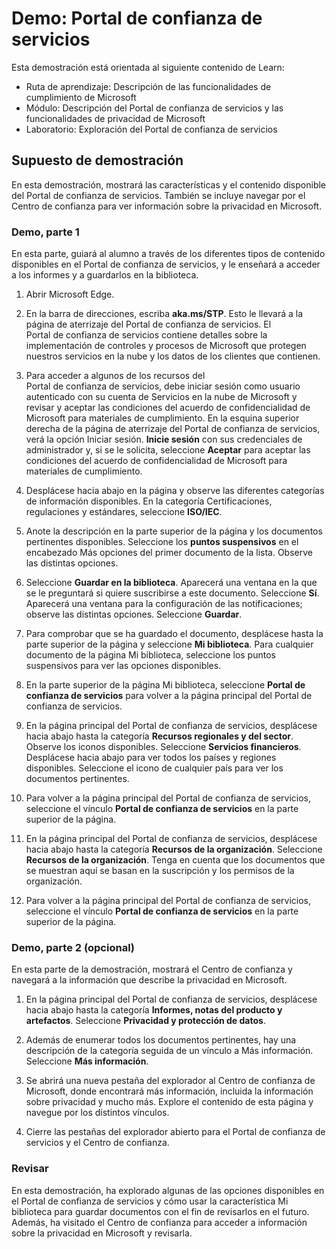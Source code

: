 <!---
---
Demostración: Título: "Portal de confianza del servicio" Ruta de aprendizaje/Módulo/Unidad: "Ruta de aprendizaje: Descripción de las funcionalidades de cumplimiento de Microsoft; Módulo 1: Descripción del Portal de confianza de servicios y las funcionalidades de privacidad de Microsoft; Unidad 2: Exploración del portal de confianza del servicio"
---
--->

# Demo: Portal de confianza de servicios

Esta demostración está orientada al siguiente contenido de Learn:

- Ruta de aprendizaje: Descripción de las funcionalidades de cumplimiento de Microsoft
- Módulo: Descripción del Portal de confianza de servicios y las funcionalidades de privacidad de Microsoft
- Laboratorio: Exploración del Portal de confianza de servicios

## Supuesto de demostración

En esta demostración, mostrará las características y el contenido disponible del Portal de confianza de servicios. También se incluye navegar por el Centro de confianza para ver información sobre la privacidad en Microsoft.

### Demo, parte 1

En esta parte, guiará al alumno a través de los diferentes tipos de contenido disponibles en el Portal de confianza de servicios, y le enseñará a acceder a los informes y a guardarlos en la biblioteca.

1. Abrir Microsoft Edge.

1. En la barra de direcciones, escriba **aka.ms/STP**. Esto le llevará a la página de aterrizaje del Portal de confianza de servicios. El Portal de confianza de servicios contiene detalles sobre la implementación de controles y procesos de Microsoft que protegen nuestros servicios en la nube y los datos de los clientes que contienen.

1. Para acceder a algunos de los recursos del Portal de confianza de servicios, debe iniciar sesión como usuario autenticado con su cuenta de Servicios en la nube de Microsoft y revisar y aceptar las condiciones del acuerdo de confidencialidad de Microsoft para materiales de cumplimiento. En la esquina superior derecha de la página de aterrizaje del Portal de confianza de servicios, verá la opción Iniciar sesión.  **Inicie sesión** con sus credenciales de administrador y, si se le solicita, seleccione **Aceptar** para aceptar las condiciones del acuerdo de confidencialidad de Microsoft para materiales de cumplimiento.

1. Desplácese hacia abajo en la página y observe las diferentes categorías de información disponibles. En la categoría Certificaciones, regulaciones y estándares, seleccione **ISO/IEC**.

1. Anote la descripción en la parte superior de la página y los documentos pertinentes disponibles.  Seleccione los **puntos suspensivos** en el encabezado Más opciones del primer documento de la lista.  Observe las distintas opciones.

1. Seleccione **Guardar en la biblioteca**.  Aparecerá una ventana en la que se le preguntará si quiere suscribirse a este documento.  Seleccione **Sí**. Aparecerá una ventana para la configuración de las notificaciones; observe las distintas opciones. Seleccione **Guardar**.

1. Para comprobar que se ha guardado el documento, desplácese hasta la parte superior de la página y seleccione **Mi biblioteca**.  Para cualquier documento de la página Mi biblioteca, seleccione los puntos suspensivos para ver las opciones disponibles.

1. En la parte superior de la página Mi biblioteca, seleccione **Portal de confianza de servicios** para volver a la página principal del Portal de confianza de servicios.

1. En la página principal del Portal de confianza de servicios, desplácese hacia abajo hasta la categoría **Recursos regionales y del sector**.  Observe los iconos disponibles.  Seleccione **Servicios financieros**.  Desplácese hacia abajo para ver todos los países y regiones disponibles.  Seleccione el icono de cualquier país para ver los documentos pertinentes.

1. Para volver a la página principal del Portal de confianza de servicios, seleccione el vínculo **Portal de confianza de servicios** en la parte superior de la página.

1. En la página principal del Portal de confianza de servicios, desplácese hacia abajo hasta la categoría **Recursos de la organización**. Seleccione **Recursos de la organización**.  Tenga en cuenta que los documentos que se muestran aquí se basan en la suscripción y los permisos de la organización.

1. Para volver a la página principal del Portal de confianza de servicios, seleccione el vínculo **Portal de confianza de servicios** en la parte superior de la página.

### Demo, parte 2 (opcional)

En esta parte de la demostración, mostrará el Centro de confianza y navegará a la información que describe la privacidad en Microsoft.

1. En la página principal del Portal de confianza de servicios, desplácese hacia abajo hasta la categoría **Informes, notas del producto y artefactos**. Seleccione **Privacidad y protección de datos**.  

1. Además de enumerar todos los documentos pertinentes, hay una descripción de la categoría seguida de un vínculo a Más información.  Seleccione **Más información**.

1. Se abrirá una nueva pestaña del explorador al Centro de confianza de Microsoft, donde encontrará más información, incluida la información sobre privacidad y mucho más. Explore el contenido de esta página y navegue por los distintos vínculos.

1. Cierre las pestañas del explorador abierto para el Portal de confianza de servicios y el Centro de confianza.

### Revisar

En esta demostración, ha explorado algunas de las opciones disponibles en el Portal de confianza de servicios y cómo usar la característica Mi biblioteca para guardar documentos con el fin de revisarlos en el futuro.  Además, ha visitado el Centro de confianza para acceder a información sobre la privacidad en Microsoft y revisarla.

